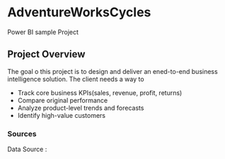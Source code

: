 # AdventureWorksCycles
Power BI sample Project

## Project Overview
The goal o this project is to design and deliver an ened-to-end business intelligence solution. The client needs a way to 
- Track core business KPIs(sales, revenue, profit, returns)
- Compare original performance
- Analyze product-level trends and forecasts
- Identify high-value customers

### Sources
Data Source : 
